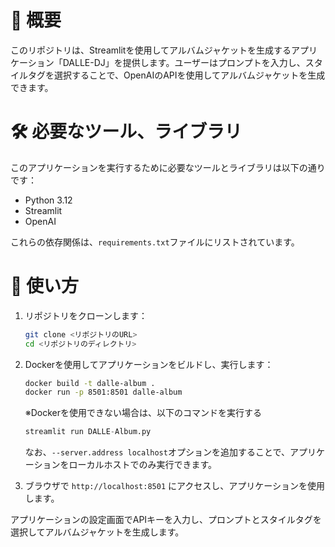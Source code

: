 # 📖 概要
このリポジトリは、Streamlitを使用してアルバムジャケットを生成するアプリケーション「DALLE-DJ」を提供します。ユーザーはプロンプトを入力し、スタイルタグを選択することで、OpenAIのAPIを使用してアルバムジャケットを生成できます。

# 🛠 必要なツール、ライブラリ
このアプリケーションを実行するために必要なツールとライブラリは以下の通りです：

- Python 3.12
- Streamlit
- OpenAI

これらの依存関係は、`requirements.txt`ファイルにリストされています。

# 🚀 使い方
1. リポジトリをクローンします：
    ```sh
    git clone <リポジトリのURL>
    cd <リポジトリのディレクトリ>
    ```

2. Dockerを使用してアプリケーションをビルドし、実行します：
    ```sh
    docker build -t dalle-album .
    docker run -p 8501:8501 dalle-album
    ```
    ※Dockerを使用できない場合は、以下のコマンドを実行する
    ```python
    streamlit run DALLE-Album.py
    ```
    なお、`--server.address localhost`オプションを追加することで、アプリケーションをローカルホストでのみ実行できます。

3. ブラウザで `http://localhost:8501` にアクセスし、アプリケーションを使用します。

アプリケーションの設定画面でAPIキーを入力し、プロンプトとスタイルタグを選択してアルバムジャケットを生成します。